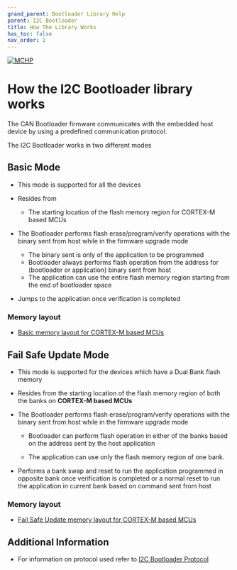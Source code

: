 ```yaml
---
grand_parent: Bootloader Library Help
parent: I2C Bootloader
title: How The Library Works
has_toc: false
nav_order: 1
---
```


[![MCHP](https://www.microchip.com/ResourcePackages/Microchip/assets/dist/images/logo.png)](https://www.microchip.com)

# How the I2C Bootloader library works

The CAN Bootloader firmware communicates with the embedded host device by using a predefined communication protocol.

The I2C Bootloader works in two different modes

## Basic Mode

- This mode is supported for all the devices

- Resides from
    - The starting location of the flash memory region for CORTEX-M based MCUs

- The Bootloader performs flash erase/program/verify operations with the binary sent from host while in the firmware upgrade mode
    - The binary sent is only of the application to be programmed
    - Bootloader always performs flash operation from the address for (bootloader or application) binary sent from host
    - The application can use the entire flash memory region starting from the end of bootloader space

- Jumps to the application once verification is completed

### Memory layout

- [Basic memory layout for CORTEX-M based MCUs](../../../../arm/docs/arm_bootloader_memory_layout_basic.md)

## Fail Safe Update Mode
- This mode is supported for the devices which have a Dual Bank flash memory

- Resides from the starting location of the flash memory region of both the banks on **CORTEX-M based MCUs**

- The Bootloader performs flash erase/program/verify operations with the binary sent from host while in the firmware upgrade mode
    - Bootloader can perform flash operation in either of the banks based on the address sent by the host application

    - The application can use only the flash memory region of one bank.

- Performs a bank swap and reset to run the application programmed in opposite bank once verification is completed or a normal reset to run the application in current bank based on command sent from host

### Memory layout

- [Fail Safe Update memory layout for CORTEX-M based MCUs](../../../../arm/docs/arm_bootloader_memory_layout_fail_safe_update.md)

## Additional Information

- For information on protocol used refer to [I2C Bootloader Protocol](./i2c_bootloader_protocol.md)
